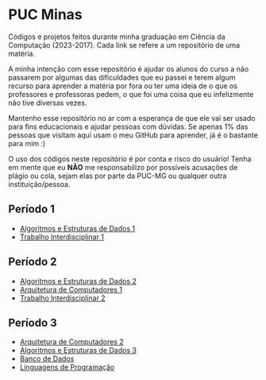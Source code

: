 # PUC Minas

Códigos e projetos feitos durante minha graduação em Ciência da Computação (2023-2017). Cada link se refere a um repositório de uma matéria. 

A minha intenção com esse repositório é ajudar os alunos do curso a não passarem por algumas das dificuldades que eu passei e terem algum recurso para aprender a matéria por fora ou ter uma ideia de o que os professores e professoras pedem, o que foi uma coisa que eu infelizmente não tive diversas vezes.

Mantenho esse repositório no ar com a esperança de que ele vai ser usado para fins educacionais e ajudar pessoas com dúvidas. Se apenas 1% das pessoas que visitam aqui usam o meu GitHub para aprender, já é o bastante para mim :)

O uso dos códigos neste repositório é por conta e risco do usuário! Tenha em mente que eu **NÃO** me responsabilizo por possíveis acusações de plágio ou cola, sejam elas por parte da PUC-MG ou qualquer outra instituição/pessoa.

## Período 1
* [Algoritmos e Estruturas de Dados 1](https://github.com/VitorLucioOliveira/AEDS-I)
* [Trabalho Interdisciplinar 1](https://github.com/ICEI-PUC-Minas-PMGCC-TI/ti-1-pmg-cc-m-20231-tiaw-moda-e-estilo)
## Período 2

* [Algoritmos e Estruturas de Dados 2](https://github.com/VitorLucioOliveira/AEDS-II)
* [Arquitetura de Computadores 1](https://github.com/VitorLucioOliveira/AC-I)
* [Trabalho Interdisciplinar 2](https://github.com/ICEI-PUC-Minas-CC-TI/plmg-cc-2023-2-ti2-g27-tunerater)

## Período 3
* [Arquitetura de Computadores 2](https://github.com/RafaelAmauri/Arquitetura-de-Computadores-2)
* [Algoritmos e Estruturas de Dados 3](https://github.com/VitorLucioOliveira/AEDS-III)
* [Banco de Dados](https://github.com/VitorLucioOliveira/Banco-de-Dados)
* [Linguagens de Programação](https://github.com/VitorLucioOliveira/Linguagens-de-Programacao)


